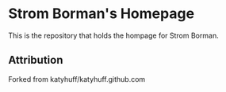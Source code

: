 
# Strom Borman's Homepage

This is the repository that holds the hompage for Strom Borman. 

## Attribution

Forked from katyhuff/katyhuff.github.com
